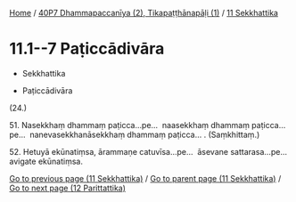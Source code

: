 
[Home](/) / [40P7 Dhammapaccanīya (2), Tikapaṭṭhānapāḷi (1)](../../40P7.md) / [11 Sekkhattika](../11.md)

# 11.1--7 Paṭiccādivāra

* Sekkhattika

* Paṭiccādivāra

(24.)

51\. Nasekkhaṃ dhammaṃ paṭicca…pe…  naasekkhaṃ dhammaṃ paṭicca…pe…  nanevasekkhanāsekkhaṃ dhammaṃ paṭicca… . (Saṃkhittaṃ.)

52\. Hetuyā ekūnatiṃsa, ārammaṇe catuvīsa…pe…  āsevane sattarasa…pe…  avigate ekūnatiṃsa.

[Go to previous page (11 Sekkhattika)](../11.md) / [Go to parent page (11 Sekkhattika)](../11.md) / [Go to next page (12 Parittattika)](../12.md)


